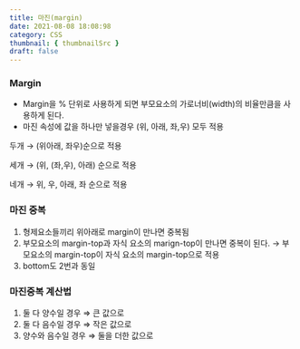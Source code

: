 ```yaml
---
title: 마진(margin)
date: 2021-08-08 18:08:98
category: CSS
thumbnail: { thumbnailSrc }
draft: false
---
```


### Margin

- Margin을 % 단위로 사용하게 되면 부모요소의 가로너비(width)의 비율만큼을 사용하게 된다.
- 마진 속성에 값을 하나만 넣을경우 (위, 아래, 좌,우) 모두 적용

두개 → (위아래, 좌우)순으로 적용

세개 → (위, (좌,우), 아래) 순으로 적용

네개 → 위, 우, 아래, 좌 순으로 적용

### 마진 중복

1. 형제요소들끼리 위아래로 margin이 만나면 중복됨
2. 부모요소의 margin-top과 자식 요소의 marign-top이 만나면 중복이 된다. → 부모요소의 margin-top이 자식 요소의 margin-top으로 적용
3. bottom도 2번과 동일

### 마진중복 계산법

1. 둘 다 양수일 경우 ⇒ 큰 값으로
2. 둘 다 음수일 경우 ⇒ 작은 값으로
3. 양수와 음수일 경우 ⇒ 둘을 더한 값으로
